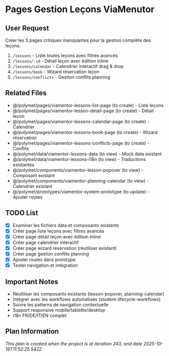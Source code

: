 # Pages Gestion Leçons ViaMenutor

## User Request
Créer les 5 pages critiques manquantes pour la gestion complète des leçons:
1. `/lessons` - Liste toutes leçons avec filtres avancés
2. `/lessons/:id` - Détail leçon avec édition inline
3. `/lessons/calendar` - Calendrier interactif drag & drop
4. `/lessons/book` - Wizard réservation leçon
5. `/lessons/conflicts` - Gestion conflits planning

## Related Files
- @/polymet/pages/viamentor-lessons-list-page (to create) - Liste leçons
- @/polymet/pages/viamentor-lesson-detail-page (to create) - Détail leçon
- @/polymet/pages/viamentor-lessons-calendar-page (to create) - Calendrier
- @/polymet/pages/viamentor-lessons-book-page (to create) - Wizard réservation
- @/polymet/pages/viamentor-lessons-conflicts-page (to create) - Conflits
- @/polymet/data/viamentor-lessons-data (to view) - Mock data existant
- @/polymet/data/viamentor-lessons-i18n (to view) - Traductions existantes
- @/polymet/components/viamentor-lesson-popover (to view) - Composant existant
- @/polymet/components/viamentor-planning-calendar (to view) - Calendrier existant
- @/polymet/prototypes/viamentor-system-prototype (to update) - Ajouter routes

## TODO List
- [x] Examiner les fichiers data et composants existants
- [x] Créer page liste leçons avec filtres avancés
- [x] Créer page détail leçon avec édition inline
- [x] Créer page calendrier interactif
- [x] Créer page wizard réservation (réutiliser existant)
- [x] Créer page gestion conflits planning
- [x] Ajouter routes dans prototype
- [x] Tester navigation et intégration

## Important Notes
- Réutiliser les composants existants (lesson-popover, planning-calendar)
- Intégrer avec les workflows automatisés (student-lifecycle-workflows)
- Suivre les patterns de navigation contextuelle
- Support responsive mobile/tablette/desktop
- i18n FR/DE/IT/EN complet

  
## Plan Information
*This plan is created when the project is at iteration 243, and date 2025-10-19T11:52:25.542Z*
